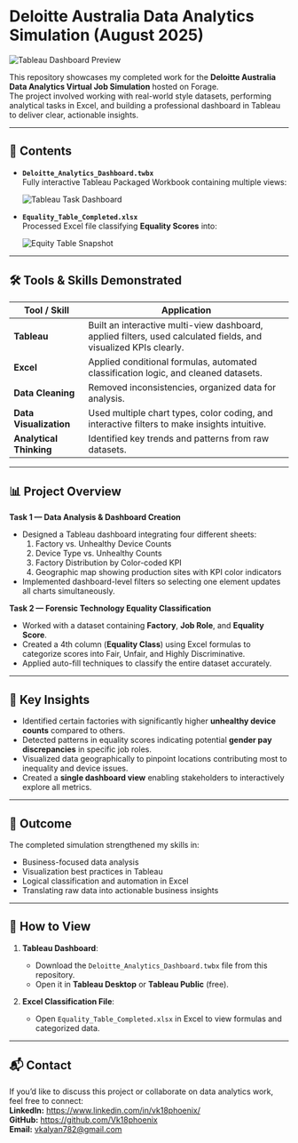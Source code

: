 # Deloitte Australia Data Analytics Simulation (August 2025)

![Tableau Dashboard Preview](images/tableau-task-dashboard.png)

This repository showcases my completed work for the **Deloitte Australia Data Analytics Virtual Job Simulation** hosted on Forage.  
The project involved working with real-world style datasets, performing analytical tasks in Excel, and building a professional dashboard in Tableau to deliver clear, actionable insights.

---

## 📂 Contents

- **`Deloitte_Analytics_Dashboard.twbx`**  
  Fully interactive Tableau Packaged Workbook containing multiple views:

  ![Tableau Task Dashboard](images/tableau-task-dashboard.png)

- **`Equality_Table_Completed.xlsx`**  
  Processed Excel file classifying **Equality Scores** into:

  ![Equity Table Snapshot](images/equity-table-snapshot.png)

---

## 🛠 Tools & Skills Demonstrated

| Tool / Skill | Application |
|--------------|-------------|
| **Tableau** | Built an interactive multi-view dashboard, applied filters, used calculated fields, and visualized KPIs clearly. |
| **Excel** | Applied conditional formulas, automated classification logic, and cleaned datasets. |
| **Data Cleaning** | Removed inconsistencies, organized data for analysis. |
| **Data Visualization** | Used multiple chart types, color coding, and interactive filters to make insights intuitive. |
| **Analytical Thinking** | Identified key trends and patterns from raw datasets. |

---

## 📊 Project Overview

**Task 1 — Data Analysis & Dashboard Creation**  
- Designed a Tableau dashboard integrating four different sheets:
  1. Factory vs. Unhealthy Device Counts
  2. Device Type vs. Unhealthy Counts
  3. Factory Distribution by Color-coded KPI
  4. Geographic map showing production sites with KPI color indicators  
- Implemented dashboard-level filters so selecting one element updates all charts simultaneously.

**Task 2 — Forensic Technology Equality Classification**  
- Worked with a dataset containing **Factory**, **Job Role**, and **Equality Score**.
- Created a 4th column (**Equality Class**) using Excel formulas to categorize scores into Fair, Unfair, and Highly Discriminative.
- Applied auto-fill techniques to classify the entire dataset accurately.

---

## 📌 Key Insights

- Identified certain factories with significantly higher **unhealthy device counts** compared to others.  
- Detected patterns in equality scores indicating potential **gender pay discrepancies** in specific job roles.  
- Visualized data geographically to pinpoint locations contributing most to inequality and device issues.  
- Created a **single dashboard view** enabling stakeholders to interactively explore all metrics.

---

## 🚀 Outcome

The completed simulation strengthened my skills in:
- Business-focused data analysis
- Visualization best practices in Tableau
- Logical classification and automation in Excel
- Translating raw data into actionable business insights

---

## 🔗 How to View

1. **Tableau Dashboard**:  
   - Download the `Deloitte_Analytics_Dashboard.twbx` file from this repository.
   - Open it in **Tableau Desktop** or **Tableau Public** (free).

2. **Excel Classification File**:  
   - Open `Equality_Table_Completed.xlsx` in Excel to view formulas and categorized data.

---

## 📬 Contact

If you’d like to discuss this project or collaborate on data analytics work, feel free to connect:  
**LinkedIn:** https://www.linkedin.com/in/vk18phoenix/  
**GitHub:**  https://github.com/Vk18phoenix  
**Email:** vkalyan782@gmail.com
